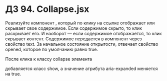 # ДЗ 94. Collapse.jsx

Реализуйте компонент <Collapse>, который по клику на ссылке отображает или скрывает свое содержимое. Если содержимое
скрыто, то клик раскрывает его. И наоборот — если содержимое отображается, то клик скрывает контент. Содержимое
передается в компонент через свойство text. За начальное состояние открытости, отвечает свойство opened, которое по
умолчанию равно true.

После клика к классу collapse элемента <div> добавляется класс show, a значение атрибута aria-expanded меняется на true.
